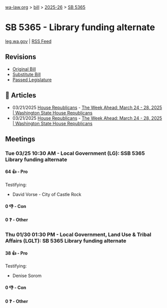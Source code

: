 [wa-law.org](/) > [bill](/bill/) > [2025-26](/bill/2025-26/) > [SB 5365](/bill/2025-26/sb/5365/)

# SB 5365 - Library funding alternate
[leg.wa.gov](https://app.leg.wa.gov/billsummary?BillNumber=5365&Year=2025&Initiative=false) | [RSS Feed](./rss.xml)

## Revisions
* [Original Bill](1/)
* [Substitute Bill](S/)
* [Passed Legislature](S.PL/)

## 📰 Articles
* 03/21/2025 [House Republicans](/org/house_republicans/) - [The Week Ahead: March 24 - 28, 2025 | Washington State House Republicans](http://houserepublicans.wa.gov/week/the-week-ahead-march-24-28-2025/#:~:text=SB%205365)
* 03/21/2025 [House Republicans](/org/house_republicans/) - [The Week Ahead: March 24 - 28, 2025 | Washington State House Republicans](https://houserepublicans.wa.gov/week/the-week-ahead-march-24-28-2025/#:~:text=SB%205365)

## Meetings
### Tue 03/25 10:30 AM - Local Government (LG): SSB 5365 Library funding alternate
#### 64 👍 - Pro
Testifying:
* David Vorse - City of Castle Rock

#### 0 👎 - Con

#### 0 ❓ - Other

### Thu 01/30 01:30 PM - Local Government, Land Use & Tribal Affairs (LGLT): SB 5365 Library funding alternate
#### 38 👍 - Pro
Testifying:
* Denise Sorom

#### 0 👎 - Con

#### 0 ❓ - Other

